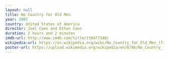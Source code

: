 ```yaml
---
layout: null
title: No Country for Old Men
year: 2007
country: United States of America
director: Joel Coen and Ethan Coen
duration: 2 hours and 2 minutes
imdb-url: http://www.imdb.com/title/tt0477348/
wikipedia-url: https://en.wikipedia.org/wiki/No_Country_for_Old_Men_(film)
poster-url: https://upload.wikimedia.org/wikipedia/en/8/8b/No_Country_for_Old_Men_poster.jpg
---
```


